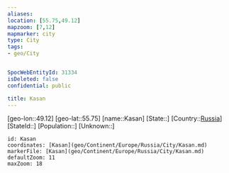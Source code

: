 ```yaml
---
aliases: 
location: [55.75,49.12]
mapzoom: [7,12] 
mapmarker: city 
type: City
tags:
- geo/City


SpocWebEntityId: 31334
isDeleted: false
confidential: public

title: Kasan
---
```

[geo-lon::49.12]
[geo-lat::55.75]
[name::Kasan]
[State::]
[Country::[Russia](geo/Continent/Europe/Russia.md)]
[StateId::]
[Population::]
[Unknown::]


```leaflet
id: Kasan
coordinates: [Kasan](geo/Continent/Europe/Russia/City/Kasan.md)
markerFile: [Kasan](geo/Continent/Europe/Russia/City/Kasan.md)
defaultZoom: 11 
maxZoom: 18
```


